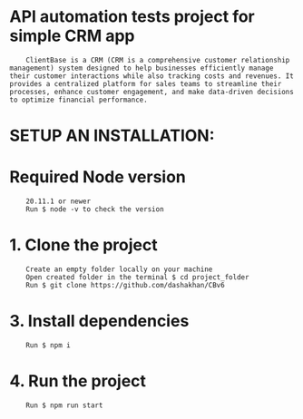 # API automation tests project for simple CRM app 

        ClientBase is a CRM (CRM is a comprehensive customer relationship management) system designed to help businesses efficiently manage their customer interactions while also tracking costs and revenues. It provides a centralized platform for sales teams to streamline their processes, enhance customer engagement, and make data-driven decisions to optimize financial performance.


# SETUP AN INSTALLATION:

# Required Node version
        20.11.1 or newer
        Run $ node -v to check the version


# 1. Clone the project
        Create an empty folder locally on your machine
        Open created folder in the terminal $ cd project_folder
        Run $ git clone https://github.com/dashakhan/CBv6
        
# 3. Install dependencies
        Run $ npm i

# 4. Run the project
        Run $ npm run start
